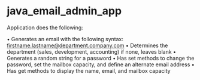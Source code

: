 # java_email_admin_app


Application does the following:

• Generates an email with the following syntax: firstname.lastname@department.company.com
• Determines the department (sales, development, accounting) if none, leaves blank
• Generates a random string for a password
• Has set methods to change the password, set the mailbox capacity, and define an alternate email address
• Has get methods to display the name, email, and mailbox capacity

